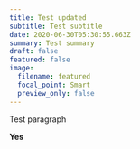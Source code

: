 ```yaml
---
title: Test updated
subtitle: Test subtitle
date: 2020-06-30T05:30:55.663Z
summary: Test summary
draft: false
featured: false
image:
  filename: featured
  focal_point: Smart
  preview_only: false
---
```

Test paragraph



**Yes**